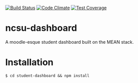 [![Build Status](https://travis-ci.org/irkanu/ncsu-dashboard.svg)](https://travis-ci.org/irkanu/ncsu-dashboard) [![Code Climate](https://codeclimate.com/repos/54c99940e30ba05bf4000783/badges/cbb3becb98fe8367dff2/gpa.svg)](https://codeclimate.com/repos/54c99940e30ba05bf4000783/feed) [![Test Coverage](https://codeclimate.com/repos/54c99940e30ba05bf4000783/badges/cbb3becb98fe8367dff2/coverage.svg)](https://codeclimate.com/repos/54c99940e30ba05bf4000783/feed)
# ncsu-dashboard
A moodle-esque student dashboard built on the MEAN stack.

# Installation
```
$ cd student-dashboard && npm install
